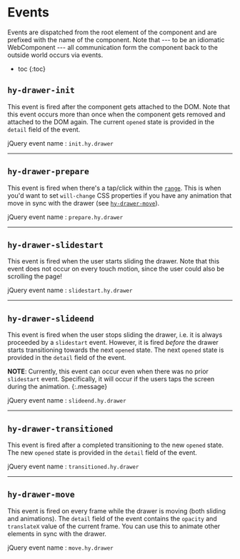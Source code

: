 # Events
Events are dispatched from the root element of the component and are prefixed with the name of the component.
Note that --- to be an idiomatic WebComponent --- all communication form the component back to the outside world occurs via events.

* toc
{:toc}

## `hy-drawer-init`
This event is fired after the component gets attached to the DOM.
Note that this event occurs more than once when the component gets removed and attached to the DOM again.
The current `opened` state is provided in the `detail` field of the event.

jQuery event name
: `init.hy.drawer`

***

## `hy-drawer-prepare`
This event is fired when there's a tap/click within the [`range`](./options.md#range).
This is when you'd want to set `will-change` CSS properties if you have any animation that move in sync with the drawer
(see [`hy-drawer-move`](#hy-drawer-move)).

jQuery event name
: `prepare.hy.drawer`

***

## `hy-drawer-slidestart`
This event is fired when the user starts sliding the drawer.
Note that this event does not occur on every touch motion, since the user could also be scrolling the page!

jQuery event name
: `slidestart.hy.drawer`

***

## `hy-drawer-slideend`
This event is fired when the user stops sliding the drawer, i.e. it is always proceeded by a `slidestart` event.
However, it is fired *before* the drawer starts transitioning towards the next `opened` state.
The next `opened` state is provided in the `detail` field of the event.

**NOTE**: Currently, this event can occur even when there was no prior `slidestart` event.
Specifically, it will occur if the users taps the screen during the animation.
{:.message}

jQuery event name
: `slideend.hy.drawer`

***

## `hy-drawer-transitioned`
This event is fired after a completed transitioning to the new `opened` state.
The new `opened` state is provided in the `detail` field of the event.

jQuery event name
: `transitioned.hy.drawer`

***

## `hy-drawer-move`
This event is fired on every frame while the drawer is moving  (both sliding and animations).
The `detail` field of the event contains the `opacity` and `translateX` value of the current frame.
You can use this to animate other elements in sync with the drawer.

jQuery event name
: `move.hy.drawer`
